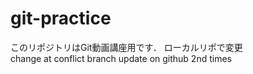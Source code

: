 # git-practice
このリポジトリはGit動画講座用です．
ローカルリポで変更  
change at conflict branch 
update on github 2nd times
